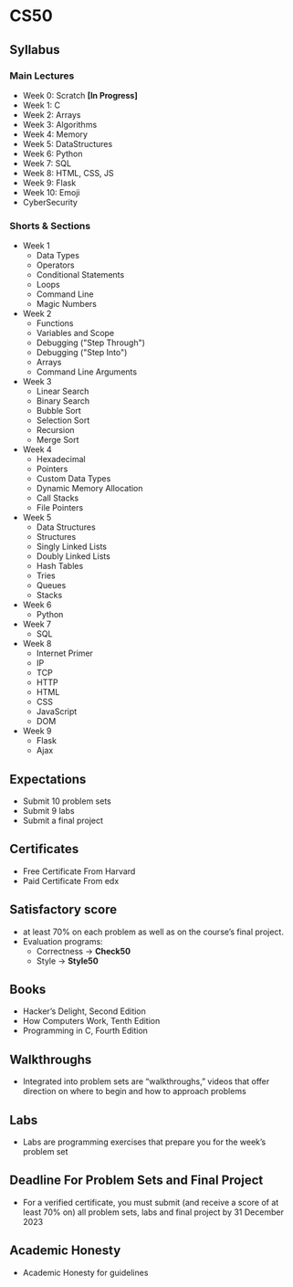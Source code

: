 
# CS50

## Syllabus
### Main Lectures 
<ul>
   <li>Week 0: Scratch <b>[In Progress]</b></li>
   <li>Week 1: C</li>
   <li>Week 2: Arrays</li>
   <li>Week 3: Algorithms</li>
   <li>Week 4: Memory</li>
   <li>Week 5: DataStructures</li>
   <li>Week 6: Python</li>
   <li>Week 7: SQL</li>
   <li>Week 8: HTML, CSS, JS</li>
   <li>Week 9: Flask</li>
   <li>Week 10: Emoji</li>
   <li>CyberSecurity</li>
</ul>

### Shorts & Sections 
<ul>
   <li>Week 1 
      <ul>
          <li>Data Types</li>
          <li>Operators</li> 
          <li>Conditional Statements</li>
          <li>Loops</li> 
          <li>Command Line</li> 
          <li>Magic Numbers</li>
      </ul>
   </li>
   <li>Week 2
   <ul>
      <li>Functions</li>
      <li>Variables and Scope</li>
      <li>Debugging ("Step Through")</li>
      <li>Debugging ("Step Into")</li>
      <li>Arrays</li> 
      <li>Command Line Arguments</li>
   </ul>
   </li>
      <li>Week 3
   <ul>
      <li>Linear Search</li>
      <li>Binary Search</li>
      <li>Bubble Sort</li>
      <li>Selection Sort</li>
      <li>Recursion</li>
      <li>Merge Sort</li>
   </ul>
   </li>
   <li>Week 4
   <ul>
      <li>Hexadecimal</li>
      <li>Pointers</li>
      <li>Custom Data Types</li>
      <li>Dynamic Memory Allocation</li>
      <li>Call Stacks</li>
      <li>File Pointers</li>
   </ul>
   </li>
   <li>Week 5
   <ul>
      <li>Data Structures</li>
      <li>Structures</li>
      <li>Singly Linked Lists</li>
      <li>Doubly Linked Lists</li>
      <li>Hash Tables</li>
      <li>Tries</li> 
      <li>Queues</li>
      <li>Stacks</li>
   </ul>
   </li>
   <li>Week 6
   <ul>
      <li>Python</li>
   </ul>
   </li>
   <li>Week 7
   <ul>
      <li>SQL</li>
   </ul>
   </li>
   <li>Week 8
   <ul>
      <li>Internet Primer</li>
      <li>IP</li>
      <li>TCP</li>
      <li>HTTP</li>
      <li>HTML</li>
      <li>CSS</li>
      <li>JavaScript</li>
      <li>DOM</li>
   </ul>
   </li>
   <li>Week 9
   <ul>
      <li>Flask</li>
      <li>Ajax</li>
   </ul>
   </li>
</ul>

## Expectations
<ul>
   <li>Submit 10 problem sets</li>
   <li>Submit 9 labs</li>
   <li>Submit a final project</li>
</ul>

## Certificates 
<ul>
  <li>Free Certificate From Harvard</li>
  <li>Paid Certificate From edx</li>
</ul>

## Satisfactory score
<ul>
   <li>at least 70% on each problem as well as on the course’s final project.</li>
   <li>
      Evaluation programs:
      <ul>
      <li>Correctness &#x2192 <strong>Check50</strong></li>
      <li>Style &#x2192 <strong>Style50</strong></li>
      </ul>
   </li>
</ul>

## Books
<ul>
   <li>Hacker’s Delight, Second Edition</li>
   <li>How Computers Work, Tenth Edition</li>
   <li>Programming in C, Fourth Edition</li>
</ul>


## Walkthroughs 
 <ul> 
   <li>Integrated into problem sets are “walkthroughs,” videos that offer direction on where to begin and how to approach problems</li>
 </ul>
 
 
## Labs 
 <ul>
   <li>Labs are programming exercises that prepare you for the week’s problem set</li>
 </ul>
 
## Deadline For Problem Sets and Final Project 
<ul>
   <li>For a verified certificate, you must submit (and receive a score of at least 70% on) all problem sets, labs and final project by 31 December 2023</li>
</ul>

## Academic Honesty
<ul><li>Academic Honesty for guidelines</li></ul>
